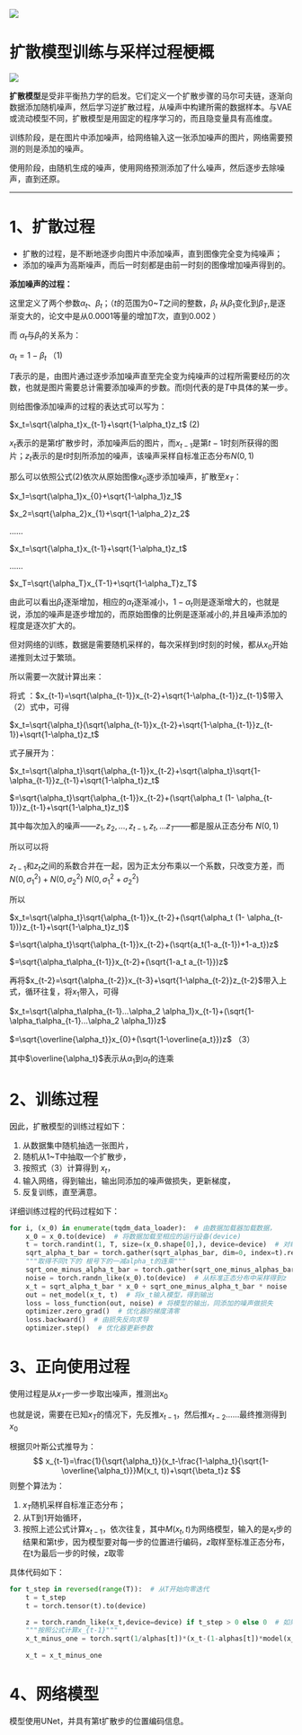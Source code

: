 ![](https://fastly.jsdelivr.net/gh/bucketio/img11@main/2024/10/21/1729466068183-23134fce-3131-4262-b18c-f378d71af4f6.gif)

# 扩散模型训练与采样过程梗概

![](https://fastly.jsdelivr.net/gh/bucketio/img9@main/2024/10/20/1729465031968-b3c8959e-1d37-4b8a-91b1-b0b0dfe25143.png)


**扩散模型**是受非平衡热力学的启发。它们定义一个扩散步骤的马尔可夫链，逐渐向数据添加随机噪声，然后学习逆扩散过程，从噪声中构建所需的数据样本。与VAE或流动模型不同，扩散模型是用固定的程序学习的，而且隐变量具有高维度。

训练阶段，是在图片中添加噪声，给网络输入这一张添加噪声的图片，网络需要预测的则是添加的噪声。

使用阶段，由随机生成的噪声，使用网络预测添加了什么噪声，然后逐步去除噪声，直到还原。

---


# 1、扩散过程

- 扩散的过程，是不断地逐步向图片中添加噪声，直到图像完全变为纯噪声；
- 添加的噪声为高斯噪声，而后一时刻都是由前一时刻的图像增加噪声得到的。

**添加噪声的过程：**

这里定义了两个参数$\alpha_t$、$\beta_t$；（$t$的范围为0~$T$之间的整数，$\beta_t$ 从$\beta_1$变化到$\beta_T$,是逐渐变大的，论文中是从0.0001等量的增加$T$次，直到0.002  ）

而 $\alpha_t$与$\beta_t$的关系为：

$\alpha_t = 1- \beta_t$     								（1)

$T$表示的是，由图片通过逐步添加噪声直至完全变为纯噪声的过程所需要经历的次数，也就是图片需要总计需要添加噪声的步数。而$t$则代表的是$T$中具体的某一步。

则给图像添加噪声的过程的表达式可以写为：

$x_t=\sqrt{\alpha_t}x_{t-1}+\sqrt{1-\alpha_t}z_t$       	  (2)

$x_t$表示的是第$t$扩散步时，添加噪声后的图片，而$x_{t-1}$是第$t-1$时刻所获得的图片；$z_t$表示的是$t$时刻所添加的噪声，该噪声采样自标准正态分布$N(0,1)$

那么可以依照公式(2)依次从原始图像$x_0$逐步添加噪声，扩散至$x_T$：

$x_1=\sqrt{\alpha_1}x_{0}+\sqrt{1-\alpha_1}z_1$

$x_2=\sqrt{\alpha_2}x_{1}+\sqrt{1-\alpha_2}z_2$

……

$x_t=\sqrt{\alpha_t}x_{t-1}+\sqrt{1-\alpha_t}z_t$ 

……

$x_T=\sqrt{\alpha_T}x_{T-1}+\sqrt{1-\alpha_T}z_T$ 

由此可以看出$\beta_t$逐渐增加，相应的$\alpha_t$逐渐减小，$1-\alpha_t$则是逐渐增大的，也就是说，添加的噪声是逐步增加的，而原始图像的比例是逐渐减小的,并且噪声添加的程度是逐次扩大的。

但对网络的训练，数据是需要随机采样的，每次采样到$t$时刻的时候，都从$x_0$开始递推则太过于繁琐。

所以需要一次就计算出来：

将式 ：$x_{t-1}=\sqrt{\alpha_{t-1}}x_{t-2}+\sqrt{1-\alpha_{t-1}}z_{t-1}$带入（2）式中，可得

$x_t=\sqrt{\alpha_t}(\sqrt{\alpha_{t-1}}x_{t-2}+\sqrt{1-\alpha_{t-1}}z_{t-1})+\sqrt{1-\alpha_t}z_t$  

式子展开为：

$x_t=\sqrt{\alpha_t}\sqrt{\alpha_{t-1}}x_{t-2}+\sqrt{\alpha_t}\sqrt{1-\alpha_{t-1}}z_{t-1}+\sqrt{1-\alpha_t}z_t$  

$=\sqrt{\alpha_t}\sqrt{\alpha_{t-1}}x_{t-2}+(\sqrt{\alpha_t (1- \alpha_{t-1})}z_{t-1}+\sqrt{1-\alpha_t}z_t)$  

其中每次加入的噪声——$z_1,z_2,...,z_{t-1},z_t,...z_T$——都是服从正态分布 $N(0,1)$

 所以可以将

$z_{t-1}$和$z_t$之间的系数合并在一起，因为正太分布乘以一个系数，只改变方差，而$N(0,\sigma_1^2)+N(0,\sigma_2^2)~N(0,\sigma_1^2+\sigma_2^2 )$

所以

$x_t=\sqrt{\alpha_t}\sqrt{\alpha_{t-1}}x_{t-2}+(\sqrt{\alpha_t (1- \alpha_{t-1})}z_{t-1}+\sqrt{1-\alpha_t}z_t)$  

$=\sqrt{\alpha_t}\sqrt{\alpha_{t-1}}x_{t-2}+(\sqrt{a_t(1-a_{t-1})+1-a_t})z$  

$=\sqrt{\alpha_t\alpha_{t-1}}x_{t-2}+(\sqrt{1-a_t a_{t-1}})z$  

再将$x_{t-2}=\sqrt{\alpha_{t-2}}x_{t-3}+\sqrt{1-\alpha_{t-2}}z_{t-2}$带入上式，循环往复，将$x_1$带入，可得

$x_t=\sqrt{\alpha_t\alpha_{t-1}...\alpha_2 \alpha_1}x_{t-1}+(\sqrt{1-\alpha_t\alpha_{t-1}...\alpha_2 \alpha_1})z$  

$=\sqrt{\overline{\alpha_t}}x_{0}+(\sqrt{1-\overline{a_t}})z$    （3）

其中$\overline{\alpha_t}$表示从$\alpha_1$到$\alpha_t$的连乘



# 2、训练过程

因此，扩散模型的训练过程如下：

1. 从数据集中随机抽选一张图片，
2. 随机从1~T中抽取一个扩散步，
3. 按照式（3）计算得到 $x_t$，
4. 输入网络，得到输出，输出同添加的噪声做损失，更新梯度，
5. 反复训练，直至满意。

详细训练过程的代码过程如下：

```python
for i, (x_0) in enumerate(tqdm_data_loader):  # 由数据加载器加载数据，
	x_0 = x_0.to(device)  # 将数据加载至相应的运行设备(device)
    t = torch.randint(1, T, size=(x_0.shape[0],), device=device)  # 对每一张图片随机在1~T的扩散步中进行采样
    sqrt_alpha_t_bar = torch.gather(sqrt_alphas_bar, dim=0, index=t).reshape(-1, 1, 1, 1)  # 取得不同t下的 根号下alpha_t的连乘
    """取得不同t下的 根号下的一减alpha_t的连乘"""
    sqrt_one_minus_alpha_t_bar = torch.gather(sqrt_one_minus_alphas_bar, dim=0, index=t).reshape(-1, 1, 1, 1)
    noise = torch.randn_like(x_0).to(device)  # 从标准正态分布中采样得到z
    x_t = sqrt_alpha_t_bar * x_0 + sqrt_one_minus_alpha_t_bar * noise  # 计算x_t
    out = net_model(x_t, t)  # 将x_t输入模型，得到输出
    loss = loss_function(out, noise) # 将模型的输出，同添加的噪声做损失
    optimizer.zero_grad()  # 优化器的梯度清零
    loss.backward()  # 由损失反向求导
    optimizer.step()  # 优化器更新参数
```



# 3、正向使用过程

使用过程是从$x_T$一步一步取出噪声，推测出$x_0$

也就是说，需要在已知$x_T$的情况下，先反推$x_{t-1}$，然后推$x_{t-2}$……最终推测得到$x_0$

根据贝叶斯公式推导为：
$$
x_{t-1}=\frac{1}{\sqrt{\alpha_t}}(x_t-\frac{1-\alpha_t}{\sqrt{1-\overline{\alpha_t}}}M(x_t, t))+\sqrt{\beta_t}z
$$
则整个算法为：


1. $x_T$随机采样自标准正态分布；
2. 从T到1开始循环，
3. 按照上述公式计算$x_{t-1}$，依次往复，其中$M(x_t, t)$为网络模型，输入的是$x_t$步的结果和第t步，因为模型要对每一步的位置进行编码，$z$取样至标准正态分布，在t为最后一步的时候，z取零

具体代码如下：

```python
for t_step in reversed(range(T)):  # 从T开始向零迭代
    t = t_step
    t = torch.tensor(t).to(device)

    z = torch.randn_like(x_t,device=device) if t_step > 0 else 0  # 如果t大于零，则采样自标准正态分布，否则为零
    """按照公式计算x_{t-1}"""
    x_t_minus_one = torch.sqrt(1/alphas[t])*(x_t-(1-alphas[t])*model(x_t, t.reshape(1,))/torch.sqrt(1-alphas_bar[t]))+torch.sqrt(betas[t])*z
    
    x_t = x_t_minus_one
```


# 4、网络模型

模型使用UNet，并具有第t扩散步的位置编码信息。
